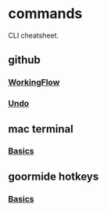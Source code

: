 # commands

CLI cheatsheet.

## github

### [WorkingFlow](github/WorkingFlow.md)

### [Undo](github/Undo.md)

## mac terminal

### [Basics](MacTerminal/basics.md)

## goormide hotkeys

### [Basics](GoormIDE/basics.md)
